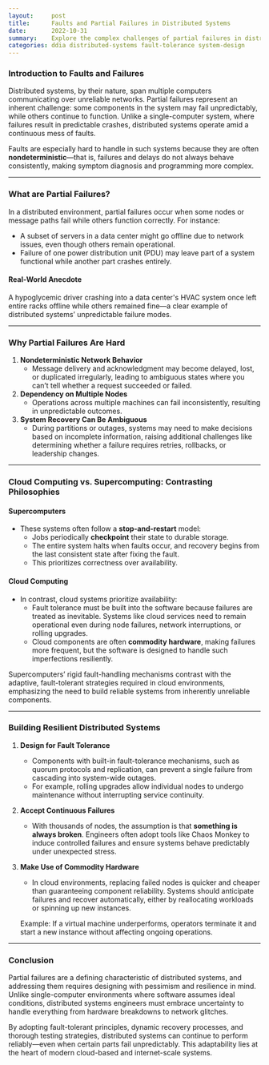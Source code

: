 ```yaml
---
layout:     post    
title:      Faults and Partial Failures in Distributed Systems    
date:       2022-10-31    
summary:    Explore the complex challenges of partial failures in distributed systems and the strategies to build resilient architectures.    
categories: ddia distributed-systems fault-tolerance system-design
---
```


### **Introduction to Faults and Failures**

Distributed systems, by their nature, span multiple computers communicating over unreliable networks. Partial failures represent an inherent challenge: some components in the system may fail unpredictably, while others continue to function. Unlike a single-computer system, where failures result in predictable crashes, distributed systems operate amid a continuous mess of faults.

Faults are especially hard to handle in such systems because they are often **nondeterministic**—that is, failures and delays do not always behave consistently, making symptom diagnosis and programming more complex.
  
---

### **What are Partial Failures?**

In a distributed environment, partial failures occur when some nodes or message paths fail while others function correctly. For instance:
- A subset of servers in a data center might go offline due to network issues, even though others remain operational.
- Failure of one power distribution unit (PDU) may leave part of a system functional while another part crashes entirely.

#### **Real-World Anecdote**
A hypoglycemic driver crashing into a data center's HVAC system once left entire racks offline while others remained fine—a clear example of distributed systems’ unpredictable failure modes.
  
---

### **Why Partial Failures Are Hard**

1. **Nondeterministic Network Behavior**
    - Message delivery and acknowledgment may become delayed, lost, or duplicated irregularly, leading to ambiguous states where you can’t tell whether a request succeeded or failed.
2. **Dependency on Multiple Nodes**
    - Operations across multiple machines can fail inconsistently, resulting in unpredictable outcomes.
3. **System Recovery Can Be Ambiguous**
    - During partitions or outages, systems may need to make decisions based on incomplete information, raising additional challenges like determining whether a failure requires retries, rollbacks, or leadership changes.

---

### **Cloud Computing vs. Supercomputing: Contrasting Philosophies**

#### **Supercomputers**
- These systems often follow a **stop-and-restart** model:
    - Jobs periodically **checkpoint** their state to durable storage.
    - The entire system halts when faults occur, and recovery begins from the last consistent state after fixing the fault.
    - This prioritizes correctness over availability.

#### **Cloud Computing**
- In contrast, cloud systems prioritize availability:
    - Fault tolerance must be built into the software because failures are treated as inevitable. Systems like cloud services need to remain operational even during node failures, network interruptions, or rolling upgrades.
    - Cloud components are often **commodity hardware**, making failures more frequent, but the software is designed to handle such imperfections resiliently.

Supercomputers’ rigid fault-handling mechanisms contrast with the adaptive, fault-tolerant strategies required in cloud environments, emphasizing the need to build reliable systems from inherently unreliable components.
   
---

### **Building Resilient Distributed Systems**

1. **Design for Fault Tolerance**
    - Components with built-in fault-tolerance mechanisms, such as quorum protocols and replication, can prevent a single failure from cascading into system-wide outages.
    - For example, rolling upgrades allow individual nodes to undergo maintenance without interrupting service continuity.

2. **Accept Continuous Failures**
    - With thousands of nodes, the assumption is that **something is always broken**. Engineers often adopt tools like Chaos Monkey to induce controlled failures and ensure systems behave predictably under unexpected stress.

3. **Make Use of Commodity Hardware**
    - In cloud environments, replacing failed nodes is quicker and cheaper than guaranteeing component reliability. Systems should anticipate failures and recover automatically, either by reallocating workloads or spinning up new instances.

   Example: If a virtual machine underperforms, operators terminate it and start a new instance without affecting ongoing operations.

---

### **Conclusion**

Partial failures are a defining characteristic of distributed systems, and addressing them requires designing with pessimism and resilience in mind. Unlike single-computer environments where software assumes ideal conditions, distributed systems engineers must embrace uncertainty to handle everything from hardware breakdowns to network glitches.

By adopting fault-tolerant principles, dynamic recovery processes, and thorough testing strategies, distributed systems can continue to perform reliably—even when certain parts fail unpredictably. This adaptability lies at the heart of modern cloud-based and internet-scale systems.  